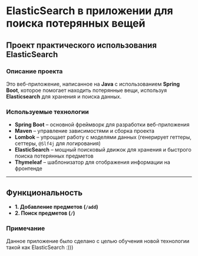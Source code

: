 # **ElasticSearch в приложении для поиска потерянных вещей**  
## **Проект практического использования ElasticSearch**  

### **Описание проекта**  
Это веб-приложение, написанное на **Java** с использованием **Spring Boot**, которое помогает находить потерянные вещи, используя **Elasticsearch** для хранения и поиска данных.  

### **Используемые технологии**  
- **Spring Boot** – основной фреймворк для разработки веб-приложения  
- **Maven** – управление зависимостями и сборка проекта  
- **Lombok** – упрощает работу с моделями данных (генерирует геттеры, сеттеры, `@Slf4j` для логирования)  
- **ElasticSearch** – мощный поисковый движок для хранения и быстрого поиска потерянных предметов  
- **Thymeleaf** – шаблонизатор для отображения информации на фронтенде  

---

## **Функциональность**  
- **1. Добавление предметов (`/add`)**
- **2. Поиск предметов (`/`)**

### **Примечание**  
Данное приложение было сделано с целью обучения новой технологии такой как ElasticSearch :)))
